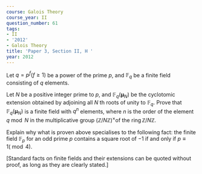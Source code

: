 ```yaml
---
course: Galois Theory
course_year: II
question_number: 61
tags:
- II
- '2012'
- Galois Theory
title: 'Paper 3, Section II, H '
year: 2012
---
```




Let $q=p^{f}(f \geqslant 1)$ be a power of the prime $p$, and $\mathbb{F}_{q}$ be a finite field consisting of $q$ elements.

Let $N$ be a positive integer prime to $p$, and $\mathbb{F}_{q}\left(\boldsymbol{\mu}_{N}\right)$ be the cyclotomic extension obtained by adjoining all $N$ th roots of unity to $\mathbb{F}_{q}$. Prove that $\mathbb{F}_{q}\left(\boldsymbol{\mu}_{N}\right)$ is a finite field with $q^{n}$ elements, where $n$ is the order of the element $q \bmod N$ in the multiplicative group $(\mathbb{Z} / N \mathbb{Z})^{\times}$of the $\operatorname{ring} \mathbb{Z} / N \mathbb{Z}$.

Explain why what is proven above specialises to the following fact: the finite field $\mathbb{F}_{p}$ for an odd prime $p$ contains a square root of $-1$ if and only if $p \equiv 1(\bmod 4)$.

[Standard facts on finite fields and their extensions can be quoted without proof, as long as they are clearly stated.]